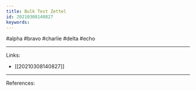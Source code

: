 ```yaml
---
title: Bulk Test Zettel
id: 20210308140827
keywords:
---
```

#alpha #bravo #charlie #delta #echo

---
Links:

- [[20210308140827]]

---
References:
